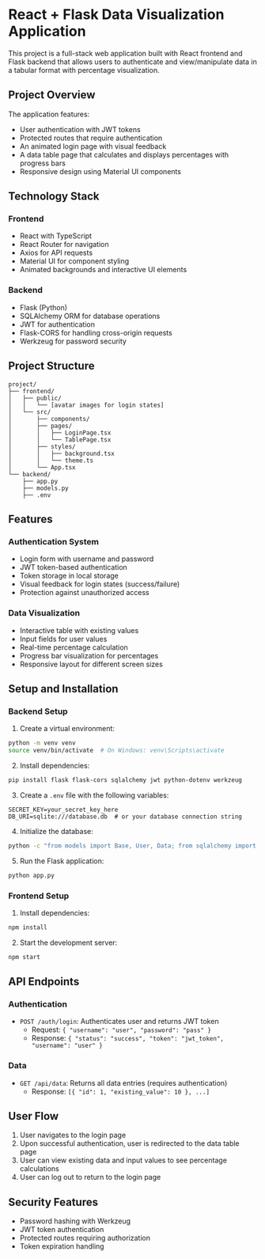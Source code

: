 ﻿# React + Flask Data Visualization Application

This project is a full-stack web application built with React frontend and Flask backend that allows users to authenticate and view/manipulate data in a tabular format with percentage visualization.

## Project Overview

The application features:
- User authentication with JWT tokens
- Protected routes that require authentication
- An animated login page with visual feedback
- A data table page that calculates and displays percentages with progress bars
- Responsive design using Material UI components

## Technology Stack

### Frontend
- React with TypeScript
- React Router for navigation
- Axios for API requests
- Material UI for component styling
- Animated backgrounds and interactive UI elements

### Backend
- Flask (Python)
- SQLAlchemy ORM for database operations
- JWT for authentication
- Flask-CORS for handling cross-origin requests
- Werkzeug for password security

## Project Structure

```
project/
├── frontend/
│   ├── public/
│   │   └── [avatar images for login states]
│   └── src/
│       ├── components/
│       ├── pages/
│       │   ├── LoginPage.tsx
│       │   └── TablePage.tsx
│       ├── styles/
│       │   ├── background.tsx
│       │   └── theme.ts
│       └── App.tsx
└── backend/
    ├── app.py
    ├── models.py
    ├── .env
```

## Features

### Authentication System
- Login form with username and password
- JWT token-based authentication
- Token storage in local storage
- Visual feedback for login states (success/failure)
- Protection against unauthorized access

### Data Visualization
- Interactive table with existing values
- Input fields for user values
- Real-time percentage calculation
- Progress bar visualization for percentages
- Responsive layout for different screen sizes

## Setup and Installation

### Backend Setup

1. Create a virtual environment:
```bash
python -m venv venv
source venv/bin/activate  # On Windows: venv\Scripts\activate
```

2. Install dependencies:
```bash
pip install flask flask-cors sqlalchemy jwt python-dotenv werkzeug
```

3. Create a `.env` file with the following variables:
```
SECRET_KEY=your_secret_key_here
DB_URI=sqlite:///database.db  # or your database connection string
```

4. Initialize the database:
```bash
python -c "from models import Base, User, Data; from sqlalchemy import create_engine; import os; from dotenv import load_dotenv; from werkzeug.security import generate_password_hash; load_dotenv(); engine = create_engine(os.getenv('DB_URI')); Base.metadata.create_all(engine); from sqlalchemy.orm import sessionmaker; Session = sessionmaker(bind=engine); session = Session(); admin = User(username='admin', password_hash=generate_password_hash('password')); session.add(admin); for i in range(1, 6): session.add(Data(existing_value=i*10)); session.commit(); session.close()"
```

5. Run the Flask application:
```bash
python app.py
```

### Frontend Setup

1. Install dependencies:
```bash
npm install
```

2. Start the development server:
```bash
npm start
```

## API Endpoints

### Authentication
- `POST /auth/login`: Authenticates user and returns JWT token
  - Request: `{ "username": "user", "password": "pass" }`
  - Response: `{ "status": "success", "token": "jwt_token", "username": "user" }`

### Data
- `GET /api/data`: Returns all data entries (requires authentication)
  - Response: `[{ "id": 1, "existing_value": 10 }, ...]`

## User Flow

1. User navigates to the login page
2. Upon successful authentication, user is redirected to the data table page
3. User can view existing data and input values to see percentage calculations
4. User can log out to return to the login page

## Security Features

- Password hashing with Werkzeug
- JWT token authentication
- Protected routes requiring authorization
- Token expiration handling
